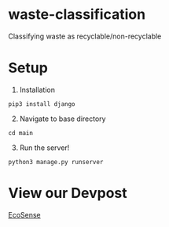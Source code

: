 # waste-classification
Classifying waste as recyclable/non-recyclable

# Setup
1. Installation
```
pip3 install django
```

2. Navigate to base directory
```
cd main
```

3. Run the server!
```
python3 manage.py runserver
```

# View our Devpost
[EcoSense](https://devpost.com/software/ecosense-3ci9ht)
